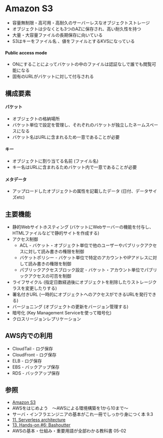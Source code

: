 # Amazon S3
- 容量無制限・高可用・高耐久のサーバーレスなオブジェクトストレージ
- オブジェクトは少なくとも3つのAZに保存され、高い耐久性を持つ
- 大量・大容量ファイルの長期保存に向いている
- S3はキーをファイル名 、値をファイルとするKVSになっている

#### Public access mode
- ONにすることによってバケットの中のファイルは認証なしで誰でも閲覧可能になる
- 固有のURLがバケットに対して付与される

## 構成要素
#### バケット
- オブジェクトの格納場所
- バケット単位で設定を管理し、それぞれのバケットが独立したネームスペースになる
- バケット名はURLに含まれるため一意であることが必要

#### キー
- オブジェクトに割り当てる名前 (ファイル名)
- キー名はURLに含まれるためバケット内で一意であることが必要

#### メタデータ
- アップロードしたオブジェクトの属性を記載したデータ (日付、データサイズetc)

## 主要機能
- 静的Webサイトホスティング (バケットにWebサーバーの機能を付与し、HTMLファイルなどで静的サイトを作成する)
- アクセス制御
  - ACL - バケット・オブジェクト単位で他のユーザーやパブリックアクセスに対して読み書きの権限を制御
  - バケットポリシー - バケット単位で特定のアカウントやIPアドレスに対して読み書きの権限を制御
  - パブリックアクセスブロック設定 - バケット・アカウント単位でパブリックアクセスの可否を制御
- ライフサイクル (指定日数経過後にオブジェクトを削除したりストレージクラスを変更したりする)
- 署名付きURL (一時的にオブジェクトへのアクセスができるURLを発行できる)
- バージョニング (オブジェクトの更新をバージョン管理する)
- 暗号化 (Key Management Serviceを使って暗号化)
- クロスリージョンレプリケーション

## AWS内での利用
- CloudTail - ログ保存
- CloudFront - ログ保存
- ELB - ログ保存
- EBS - バックアップ保存
- RDS - バックアップ保存

## 参照
- [Amazon S3](https://aws.amazon.com/jp/s3/)
- AWSをはじめよう　～AWSによる環境構築を1から10まで～
- サーバ・インフラエンジニアの基本がこれ一冊でしっかり身につく本 9.3
- [11. Serverless architecture](https://tomomano.github.io/learn-aws-by-coding/#sec_serverless)
- [13. Hands-on #6: Bashoutter](https://tomomano.github.io/learn-aws-by-coding/#sec_bashoutter)
- AWSの基本・仕組み・重要用語が全部わかる教科書 05-02
